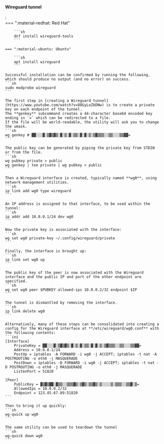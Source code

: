 #### Wireguard tunnel
:   
    === ":material-redhat: Red Hat"

        ```sh
        dnf install wireguard-tools
        ```

    === ":material-ubuntu: Ubuntu"

        ```sh
        apt install wireguard
        ```

    Successful installation can be confirmed by running the following, which should produce no output (and no error) on success.
    ```sh
    sudo modprobe wireguard
    ```

    The first step in [creating a Wireguard tunnel](https://www.youtube.com/watch?v=88GyLoZbDNw) is to create a private key on each endpoint of the tunnel.
    The **genkey** subcommand creates a 44-character base64 encoded key ending in `=` which can be redirected to a file.
    If the file will be world-readable, the utility will ask you to change the umask.
    ```sh
    wg genkey # ▓▓░░░▓░▒▓▒▓▒░▓░▒░▓░▒▒░▓░▓░▒░▒▓▒▒▒░░▒▒░░░▒▒▓▓=
    ```

    The public key can be generated by piping the private key from STDIN or from the file.
    ```sh
    wg pubkey private > public
    wg genkey | tee private | wg pubkey > public
    ```

    Then a Wireguard interface is created, typically named **wg0**, using network management utilities.
    ```sh
    ip link add wg0 type wireguard
    ```

    An IP address is assigned to that interface, to be used within the tunnel:
    ```sh
    ip addr add 10.0.0.1/24 dev wg0
    ```

    Now the private key is associated with the interface:
    ```sh
    wg set wg0 private-key ~/.config/wireguard/private
    ```

    Finally, the interface is brought up:
    ```sh
    ip link set wg0 up
    ```

    The public key of the peer is now associated with the Wireguard interface and the public IP and port of the other endpoint are specified.
    ```sh
    wg set wg0 peer $PUBKEY allowed-ips 10.0.0.2/32 endpoint $IP
    ```

    The tunnel is dismantled by removing the interface.
    ```sh
    ip link delete wg0
    ```

    Alternatively, many of these steps can be consolidated into creating a config for the Wireguard interface at **/etc/wireguard/wg0.conf** with the following contents:
    ```ini
    [Interface]
        PrivateKey = ▓▓░░░▓░▒▓▒▓▒░▓░▒░▓░▒▒░▓░▓░▒░▒▓▒▒▒░░▒▒░░░▒▒▓▓=
        Address = 10.0.0.1/24
        PostUp = iptables -A FORWARD -i wg0 -j ACCEPT; iptables -t nat -A POSTROUTING -o eth0 -j MASQUERADE
        PostDown = iptables -D FORWARD -i wg0 -j ACCEPT; iptables -t nat -D POSTROUTING -o eth0 -j MASQUERADE
        ListenPort = 51820

    [Peer]
        PublicKey = ▓▒▓▒▓▓░▓▒▒░░▒▒▒▓▒░▒▓▒░▒▒▓▒░▒░░░░▒░▒▒▒░░▒▒▓░▒=
        AllowedIps = 10.0.0.2/32
        Endpoint = 123.45.67.89:51820
    ```

    Then to bring it up quickly:
    ```sh
    wg-quick up wg0
    ```

    The same utility can be used to teardown the tunnel
    ```sh
    wg-quick down wg0
    ```

